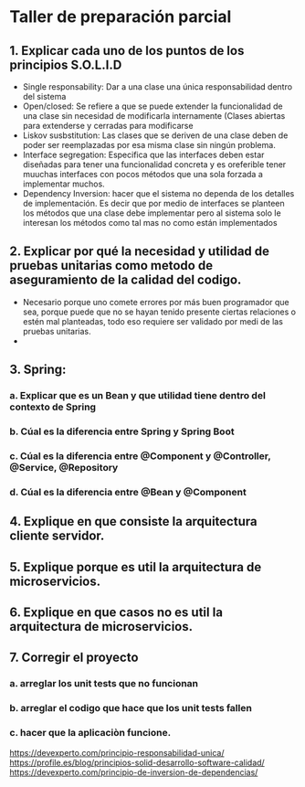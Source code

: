 # Taller de preparación parcial

## 1. Explicar cada uno de los puntos de los principios S.O.L.I.D

- Single responsability: Dar a una clase una única responsabilidad dentro del sistema
- Open/closed: Se refiere a que se puede extender la funcionalidad de una clase sin necesidad de modificarla internamente (Clases abiertas para extenderse y cerradas para modificarse
- Liskov susbstitution: Las clases que se deriven de una clase deben de poder ser reemplazadas por esa misma clase sin ningún problema.
- Interface segregation: Especifica que las interfaces deben estar diseñadas para tener una funcionalidad concreta y es oreferible tener muuchas interfaces con pocos métodos que una sola forzada a implementar muchos.
- Dependency Inversion: hacer que el sistema no dependa de los detalles de implementación. Es decir que por medio de interfaces se planteen los métodos que una clase debe implementar pero al sistema solo le interesan los métodos como tal mas no como están implementados

## 2. Explicar por qué la necesidad y utilidad de pruebas unitarias como metodo de aseguramiento de la calidad del codigo.
- Necesario porque uno comete errores por más buen programador que sea, porque puede que no se hayan tenido presente ciertas relaciones o estén mal planteadas, todo eso requiere ser validado por medi de las pruebas unitarias.
- 
## 3. Spring:
### a. Explicar que es un Bean y que utilidad tiene dentro del contexto de Spring
### b. Cúal es la diferencia entre Spring y Spring Boot
### c. Cúal es la diferencia entre @Component y @Controller, @Service, @Repository
### d. Cúal es la diferencia entre @Bean y @Component
## 4. Explique en que consiste la arquitectura cliente servidor.
## 5. Explique porque es util la arquitectura de microservicios.
## 6. Explique en que casos no es util la arquitectura de microservicios.


## 7. Corregir el proyecto
### a. arreglar los unit tests que no funcionan
### b. arreglar el codigo que hace que los unit tests fallen
### c. hacer que la aplicaciòn funcione.

https://devexperto.com/principio-responsabilidad-unica/
https://profile.es/blog/principios-solid-desarrollo-software-calidad/
https://devexperto.com/principio-de-inversion-de-dependencias/
